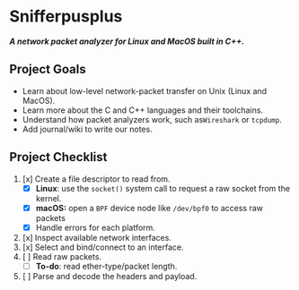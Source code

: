 # **Snifferpusplus**

***A network packet analyzer for Linux and MacOS built in C++.***


## **Project Goals**

- Learn about low-level network-packet transfer on Unix (Linux and MacOS).
- Learn more about the C and C++ languages and their toolchains.
- Understand how packet analyzers work, such as`Wireshark` or `tcpdump`.
- Add journal/wiki to write our notes.


## **Project Checklist**

1. [x] Create a file descriptor to read from.
    - [x] **Linux**: use the `socket()` system call to request a raw socket from the kernel.
    - [x] **macOS:** open a `BPF` device node like `/dev/bpf0` to access raw packets
    - [x] Handle errors for each platform.
2. [x] Inspect available network interfaces.
3. [x] Select and bind/connect to an interface.
4. [ ] Read raw packets.
    - [ ] **To-do**: read ether-type/packet length.
5. [ ] Parse and decode the headers and payload.
